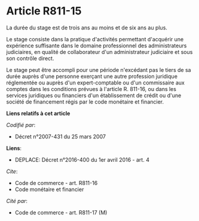 # Article R811-15

La durée du stage est de trois ans au moins et de six ans au plus. 

Le stage consiste dans la pratique d'activités permettant d'acquérir une expérience suffisante dans le domaine professionnel
des administrateurs judiciaires, en qualité de collaborateur d'un administrateur judiciaire et sous son contrôle direct. 

Le stage peut être accompli pour une période n'excédant pas le tiers de sa durée auprès d'une personne exerçant une autre
profession juridique réglementée ou auprès d'un expert-comptable ou d'un commissaire aux comptes dans les conditions prévues
à l'article R. 811-16, ou dans les services juridiques ou financiers d'un établissement de crédit ou d'une société de
financement régis par le code monétaire et financier.

**Liens relatifs à cet article**

_Codifié par_:

  - Décret n°2007-431 du 25 mars 2007

**Liens**:

  - DEPLACE: Décret n°2016-400 du 1er avril 2016 - art. 4

_Cite_:

  - Code de commerce - art. R811-16
  - Code monétaire et financier

_Cité par_:

  - Code de commerce - art. R811-17 (M)
